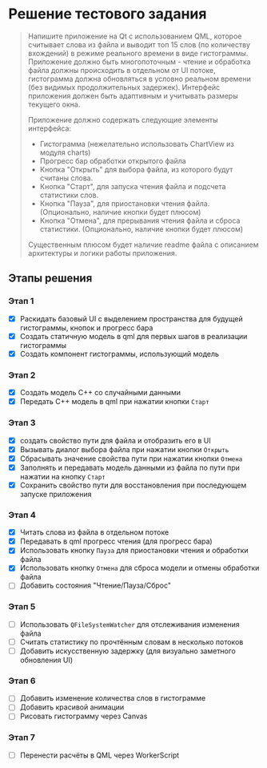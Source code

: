 # Решение тестового задания

> Напишите приложение на Qt с использованием QML, которое считывает слова из файла и выводит топ 15 слов (по количеству вхождений) в режиме реального времени в виде гистограммы. Приложение должно быть многопоточным - чтение и обработка файла должны происходить в отдельном от UI потоке, гистограмма должна обновляться в условно реальном времени (без видимых продолжительных задержек). Интерфейс приложения должен быть адаптивным и учитывать размеры текущего окна.
>
> Приложение должно содержать следующие элементы интерфейса:
>
> - Гистограмма (нежелательно использовать ChartView из модуля charts)
> - Прогресс бар обработки открытого файла
> - Кнопка "Открыть" для выбора файла, из которого будут считаны слова.
> - Кнопка "Старт", для запуска чтения файла и подсчета статистики слов.
> - Кнопка "Пауза", для приостановки чтения файла. (Опционально, наличие кнопки будет плюсом)
> - Кнопка "Отмена", для прерывания чтения файла и сброса статистики. (Опционально, наличие кнопки будет плюсом)
>
> Существенным плюсом будет наличие readme файла с описанием архитектуры и логики работы приложения.



## Этапы решения

### Этап 1

- [x] Раскидать базовый UI с выделением пространства для будущей гистограммы, кнопок и прогресс бара
- [x] Создать статичную модель в qml для первых шагов в реализации гистограммы
- [x] Создать компонент гистограммы, использующий модель

### Этап 2

- [x] Создать модель С++ со случайными данными
- [x] Передать С++ модель в qml при нажатии кнопки `Старт`

### Этап 3

- [x] создать свойство пути для файла и отобразить его в UI
- [x] Вызывать диалог выбора файла при нажатии кнопки `Открыть`
- [x] Сбрасывать значение свойства пути при нажатии кнопки `Отмена`
- [x] Заполнять и передавать модель данными из файла по пути при нажатии на кнопку `Старт`
- [x] Сохранить свойство пути для восстановления при последующем запуске приложения

### Этап 4

- [x] Читать слова из файла в отдельном потоке
- [x] Передавать в qml прогресс чтения (для прогресс бара)
- [x] Использовать кнопку `Пауза` для приостановки чтения и обработки файла
- [x] Использовать кнопку `Отмена` для сброса модели и отмены обработки файла
- [ ] Добавить состояния "Чтение/Пауза/Сброс"

### Этап 5

- [ ] Использовать `QFileSystemWatcher` для отслеживания изменения файла
- [ ] Считать статистику по прочтённым словам в несколько потоков
- [ ] Добавить искусственную задержку (для визуально заметного обновления UI)

### Этап 6

- [ ] Добавить изменение количества слов в гистограмме
- [ ] Добавить красивой анимации
- [ ] Рисовать гистограмму через Canvas

### Этап 7

- [ ] Перенести расчёты в QML через WorkerScript